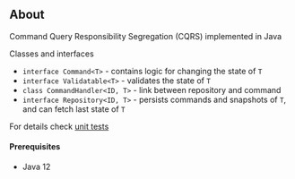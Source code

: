 ## About
Command Query Responsibility Segregation (CQRS) implemented in Java


Classes and interfaces
* `interface Command<T>` - contains logic for changing the state of `T`
* `interface Validatable<T>` - validates the state of `T`
* `class CommandHandler<ID, T>` - link between repository and command
* `interface Repository<ID, T>` - persists commands and snapshots of `T`, and can fetch last state of `T`

For details check [unit tests](src/test/java/com/apulbere/cqrs/CQRSTest.java)


#### Prerequisites
* Java 12
